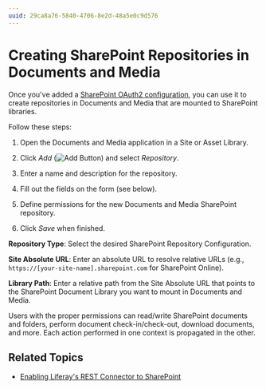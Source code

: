 ```yaml
---
uuid: 29ca8a76-5840-4706-8e2d-48a5e0c9d576
---
```

# Creating SharePoint Repositories in Documents and Media

Once you've added a [SharePoint OAuth2 configuration](./enabling-liferays-rest-connector-to-sharepoint.md#adding-a-sharepoint-oauth2-configuration), you can use it to create repositories in Documents and Media that are mounted to SharePoint libraries.

Follow these steps:

1. Open the Documents and Media application in a Site or Asset Library.

1. Click *Add* (![Add Button](../../../../images/icon-add.png)) and select *Repository*.

1. Enter a name and description for the repository.

1. Fill out the fields on the form (see below).

1. Define permissions for the new Documents and Media SharePoint repository.

1. Click *Save* when finished.

**Repository Type**: Select the desired SharePoint Repository Configuration.

**Site Absolute URL**: Enter an absolute URL to resolve relative URLs (e.g., `https://[your-site-name].sharepoint.com` for SharePoint Online).

**Library Path**: Enter a relative path from the Site Absolute URL that points to the SharePoint Document Library you want to mount in Documents and Media.

Users with the proper permissions can read/write SharePoint documents and folders, perform document check-in/check-out, download documents, and more. Each action performed in one context is propagated in the other.

## Related Topics

* [Enabling Liferay's REST Connector to SharePoint](./enabling-liferays-rest-connector-to-sharepoint.md)
